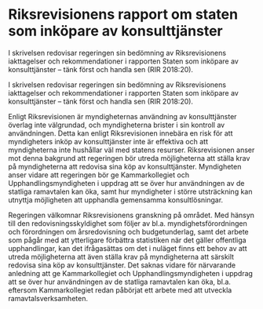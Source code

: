 # Riksrevisionens rapport om staten som inköpare av konsulttjänster

I skrivelsen redovisar regeringen sin bedömning av Riksrevisionens iakttagelser
och rekommendationer i rapporten Staten som inköpare av konsulttjänster
– tänk först och handla sen (RIR 2018:20).

I skrivelsen redovisar regeringen sin bedömning av Riksrevisionens iakttagelser
och rekommendationer i rapporten Staten som inköpare av konsulttjänster
– tänk först och handla sen (RIR 2018:20).

Enligt Riksrevisionen är myndigheternas användning av konsulttjänster
överlag inte välgrundad, och myndigheterna brister i sin kontroll av användningen. Detta kan enligt Riksrevisionen innebära en risk för att myndigheters inköp av konsulttjänster inte är effektiva och att myndigheterna inte hushållar väl med statens resurser. Riksrevisionen anser mot denna bakgrund att regeringen bör utreda möjligheterna att ställa krav på myndigheterna att redovisa sina köp av konsulttjänster. Myndigheten anser vidare att regeringen bör ge Kammarkollegiet och Upphandlingsmyndigheten i uppdrag att se över hur användningen av de statliga ramavtalen kan öka, samt hur myndigheter i större utsträckning kan utnyttja möjligheten att upphandla gemensamma konsultlösningar.

Regeringen välkomnar Riksrevisionens granskning på området. Med
hänsyn till den redovisningsskyldighet som följer av bl.a. myndighetsförordningen och förordningen om årsredovisning
och budgetunderlag, samt det arbete som pågår med att ytterligare förbättra statistiken när det gäller offentliga upphandlingar, kan det ifrågasättas om det i nuläget finns ett behov av att utreda möjligheterna att även ställa krav på myndigheterna att särskilt redovisa sina köp av konsulttjänster. Det saknas vidare för närvarande anledning att ge Kammarkollegiet och Upphandlingsmyndigheten i uppdrag att se över hur användningen av de statliga ramavtalen kan öka, bl.a. eftersom Kammarkollegiet redan påbörjat ett arbete med att utveckla ramavtalsverksamheten.
